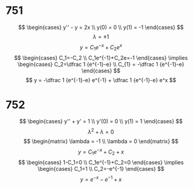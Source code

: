 # 751

$$
\begin{cases}
y'' - y = 2x \\
y(0) = 0 \\
y(1) = -1
\end{cases}
$$
$$
\lambda = \pm1
$$
$$
y = C_{1}e^{-x} + C_{2}e^{x}
$$
$$
\begin{cases}
C_1=-C_2 \\
C_1e^{-1}+C_2e=-1
\end{cases} \implies \begin{cases}
C_2=\dfrac 1 {e^{-1}-e} \\
C_{1} = -\dfrac 1 {e^{-1}-e}
\end{cases}
$$
$$
y = -\dfrac 1 {e^{-1}-e} e^{-1} + \dfrac 1 {e^{-1}-e} e^x
$$
# 752
$$
\begin{cases}
y'' + y' = 1 \\
y'(0) = 0 \\
y(1) = 1
\end{cases}
$$
$$
\lambda^{2} + \lambda = 0
$$
$$
\begin{matrix}
\lambda = -1 \\
\lambda = 0
\end{matrix}
$$
$$
y = C_{1}e^{-x} + C_2+x
$$
$$
\begin{cases}
1-C_1=0 \\
C_1e^{-1}+C_2=0
\end{cases} \implies \begin{cases}
C_1=1 \\
C_2=-e^{-1}
\end{cases}
$$
$$
y = e^{-x}-e^{-1}+x
$$